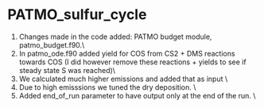 # PATMO_sulfur_cycle
1. Changes made in the code added: PATMO budget module, patmo_budget.f90.\
2. In patmo_ode.f90 added yield for COS from CS2 + DMS reactions towards COS (I did however remove these reactions + yields to see if steady state S was reached)\
3. We calculated much higher emissions and added that as input \
4. Due to high emisssions we tuned the dry deposition. \
5. Added end_of_run parameter to have output only at the end of the run. \

